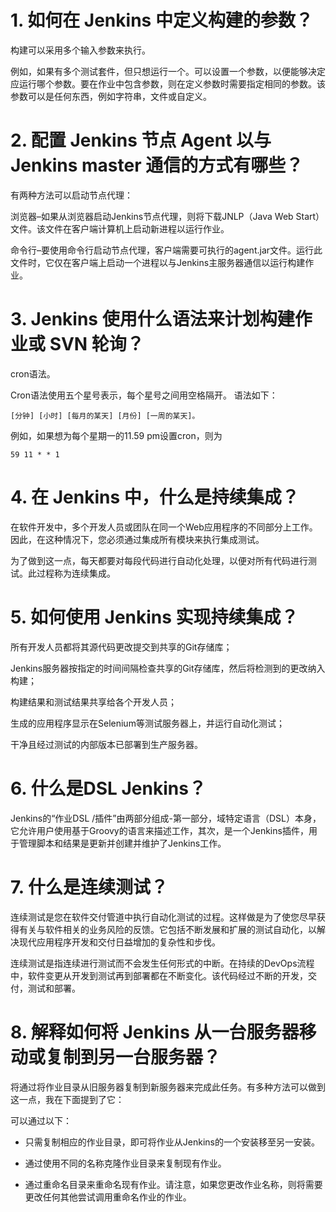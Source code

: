 # 1. 如何在 Jenkins 中定义构建的参数？
构建可以采用多个输入参数来执行。

例如，如果有多个测试套件，但只想运行一个。可以设置一个参数，以便能够决定应运行哪个参数。要在作业中包含参数，则在定义参数时需要指定相同的参数。该参数可以是任何东西，例如字符串，文件或自定义。

# 2. 配置 Jenkins 节点 Agent 以与 Jenkins master 通信的方式有哪些？
有两种方法可以启动节点代理：

浏览器–如果从浏览器启动Jenkins节点代理，则将下载JNLP（Java Web Start）文件。该文件在客户端计算机上启动新进程以运行作业。

命令行–要使用命令行启动节点代理，客户端需要可执行的agent.jar文件。运行此文件时，它仅在客户端上启动一个进程以与Jenkins主服务器通信以运行构建作业。

# 3. Jenkins 使用什么语法来计划构建作业或 SVN 轮询？
cron语法。

Cron语法使用五个星号表示，每个星号之间用空格隔开。 语法如下：
```shell
[分钟] [小时] [每月的某天] [月份] [一周的某天]。
```

例如，如果想为每个星期一的11.59 pm设置cron，则为
```shell
59 11 * * 1
```
# 4. 在 Jenkins 中，什么是持续集成？
在软件开发中，多个开发人员或团队在同一个Web应用程序的不同部分上工作。因此，在这种情况下，您必须通过集成所有模块来执行集成测试。

为了做到这一点，每天都要对每段代码进行自动化处理，以便对所有代码进行测试。此过程称为连续集成。

# 5. 如何使用 Jenkins 实现持续集成？
所有开发人员都将其源代码更改提交到共享的Git存储库；

Jenkins服务器按指定的时间间隔检查共享的Git存储库，然后将检测到的更改纳入构建；

构建结果和测试结果共享给各个开发人员；

生成的应用程序显示在Selenium等测试服务器上，并运行自动化测试；

干净且经过测试的内部版本已部署到生产服务器。

# 6. 什么是DSL Jenkins？
Jenkins的“作业DSL /插件”由两部分组成-第一部分，域特定语言（DSL）本身，它允许用户使用基于Groovy的语言来描述工作，其次，是一个Jenkins插件，用于管理脚本和结果是更新并创建并维护了Jenkins工作。

# 7. 什么是连续测试？
连续测试是您在软件交付管道中执行自动化测试的过程。这样做是为了使您尽早获得有关与软件相关的业务风险的反馈。它包括不断发展和扩展的测试自动化，以解决现代应用程序开发和交付日益增加的复杂性和步伐。

连续测试是指连续进行测试而不会发生任何形式的中断。在持续的DevOps流程中，软件变更从开发到测试再到部署都在不断变化。该代码经过不断的开发，交付，测试和部署。

# 8. 解释如何将 Jenkins 从一台服务器移动或复制到另一台服务器？
将通过将作业目录从旧服务器复制到新服务器来完成此任务。有多种方法可以做到这一点，我在下面提到了它：

可以通过以下：

- 只需复制相应的作业目录，即可将作业从Jenkins的一个安装移至另一安装。

- 通过使用不同的名称克隆作业目录来复制现有作业。

- 通过重命名目录来重命名现有作业。请注意，如果您更改作业名称，则将需要更改任何其他尝试调用重命名作业的作业。
